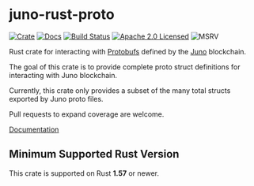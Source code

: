 # juno-rust-proto

[![Crate][crate-image]][crate-link]
[![Docs][docs-image]][docs-link]
[![Build Status][build-image]][build-link]
[![Apache 2.0 Licensed][license-image]][license-link]
![MSRV][rustc-image]

Rust crate for interacting with [Protobufs] defined by the [Juno] blockchain.

The goal of this crate is to provide complete proto struct definitions for interacting
with Juno blockchain.

Currently, this crate only provides a subset of the many total structs exported by
Juno proto files.

Pull requests to expand coverage are welcome.

[Documentation][docs-link]

## Minimum Supported Rust Version

This crate is supported on Rust **1.57** or newer.

[//]: # "badges"
[crate-image]: https://buildstats.info/crate/juno-rust-proto
[crate-link]: https://crates.io/crates/juno-rust-proto
[docs-image]: https://docs.rs/juno-rust-proto/badge.svg
[docs-link]: https://docs.rs/juno-rust-proto/
[build-image]: https://github.com/cosmos/cosmos-rust/workflows/juno-rust-proto/badge.svg
[build-link]: https://github.com/cosmos/cosmos-rust/actions/workflows/juno-rust-proto.yml
[license-image]: https://img.shields.io/badge/license-Apache2.0-blue.svg
[license-link]: https://github.com/cosmos/cosmos-rust/blob/master/LICENSE
[rustc-image]: https://img.shields.io/badge/rustc-1.57+-blue.svg

[//]: # "links"
[Protobufs]: (https://github.com/CosmosContracts/juno/tree/main/proto)
[Juno]: https://github.com/CosmosContracts/juno
